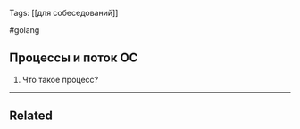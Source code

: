 Tags: [[для собеседований]]

#golang 



## Процессы и поток ОС



1. Что такое процесс?

	
	
	
	
	
	
	
	
	
	





---


## Related


